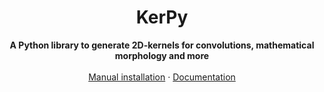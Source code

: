 

<h1 align="center">KerPy</h1>



<div align="center"><strong>A Python library to generate 2D-kernels for convolutions, mathematical morphology and more</strong></div>
<br />
<div align="center">
<a href="">Manual installation</a>
<span> · </span>
<a href="">Documentation</a>
<span>
</div>

